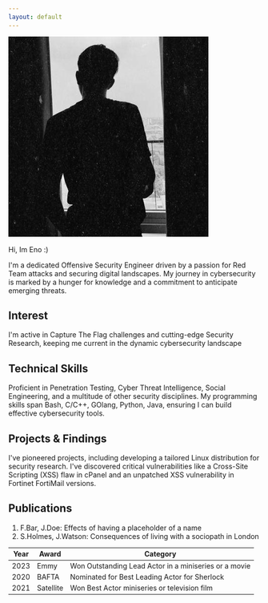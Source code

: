 ```yaml
---
layout: default
---
```


<img class="profile-picture" src="76135196.jpeg">

Hi, Im Eno :)

I'm a dedicated Offensive Security Engineer driven by a passion for Red Team attacks and securing digital landscapes. My journey in cybersecurity is marked by a hunger for knowledge and a commitment to anticipate emerging threats.

## Interest
I'm active in Capture The Flag challenges and cutting-edge Security Research, keeping me current in the dynamic cybersecurity landscape

## Technical Skills 
Proficient in Penetration Testing, Cyber Threat Intelligence, Social Engineering, and a multitude of other security disciplines. My programming skills span Bash, C/C++, GOlang, Python, Java, ensuring I can build effective cybersecurity tools.

## Projects & Findings
I've pioneered projects, including developing a tailored Linux distribution for security research. I've discovered critical vulnerabilities like a Cross-Site Scripting (XSS) flaw in cPanel and an unpatched XSS vulnerability in Fortinet FortiMail versions.

## Publications

1. F.Bar, J.Doe: Effects of having a placeholder of a name
2. S.Holmes, J.Watson: Consequences of living with a sociopath in London

Year | Award | Category
-----|-------|--------
2023 | Emmy  | Won Outstanding Lead Actor in a miniseries or a movie
2020 | BAFTA | Nominated for Best Leading Actor for Sherlock
2021 | Satellite | Won Best Actor miniseries or television film



